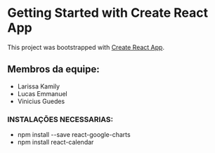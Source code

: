 # Getting Started with Create React App

This project was bootstrapped with [Create React App](https://github.com/facebook/create-react-app).

## Membros da equipe:
- Larissa Kamily
- Lucas Emmanuel
- Vinicius Guedes


### INSTALAÇÕES NECESSARIAS:

- npm install --save react-google-charts
- npm install react-calendar


